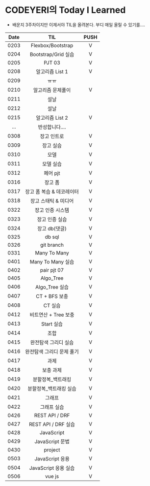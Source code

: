 # CODEYERI의 Today I Learned

- 배운지 3주차이지만 이제서야 TIL을 올려본다. 부디 매일 올릴 수 있기를....

| Date |            TIL            | PUSH |
| :--: | :-----------------------: | :--: |
| 0203 |     Flexbox/Bootstrap     |  V   |
| 0204 |    Bootstrap/Grid 실습    |  V   |
| 0205 |          PJT 03           |  V   |
| 0208 |      알고리즘 List 1      |  V   |
| 0209 |           ㅠㅠ            |      |
| 0210 |     알고리즘 문제풀이     |  V   |
| 0211 |           설날            |      |
| 0212 |           설날            |      |
| 0215 |      알고리즘 List 2      |  V   |
| ...  |      반성합니다....       |      |
| 0308 |        장고 인트로        |  V   |
| 0309 |         장고 실습         |  V   |
| 0310 |           모델            |  V   |
| 0311 |         모델 실습         |  V   |
| 0312 |         페어 pjt          |  V   |
| 0316 |          장고 폼          |  V   |
| 0317 | 장고 폼 복습 & 데코레이터 |  V   |
| 0318 |   장고 스태틱 & 미디어    |  V   |
| 0322 |     장고 인증 시스템      |  V   |
| 0323 |      장고 인증 실습       |  V   |
| 0324 |       장고 db(댓글)       |  V   |
| 0325 |          db sql           |  V   |
| 0326 |        git branch         |  V   |
| 0331 |       Many To Many        |  V   |
| 0401 |     Many To Many 실습     |  V   |
| 0402 |        pair pjt 07        |  V   |
| 0405 |         Algo_Tree         |  V   |
| 0406 |      Algo_Tree 실습       |  V   |
| 0407 |       CT + BFS 보충       |  V   |
| 0408 |          CT 실습          |  V   |
| 0412 |   비트연산 + Tree 보충    |  V   |
| 0413 |        Start 실습         |  V   |
| 0414 |           조합            |  V   |
| 0415 |   완전탐색 그리디 실습    |  V   |
| 0416 | 완전탐색 그리디 문제 풀기 |  V   |
| 0417 |           과제            |  V   |
| 0418 |         보충 과제         |  V   |
| 0419 |     분할정복_백트래킹     |  V   |
| 0420 |  분할정복_백트래킹 실습   |  V   |
| 0421 |          그래프           |  V   |
| 0422 |        그래프 실습        |  V   |
| 0426 |      REST API / DRF       |  V   |
| 0427 |    REST API / DRF 실습    |  V   |
| 0428 |        JavaScript         |  V   |
| 0429 |      JavaScript 문법      |  V   |
| 0430 |          project          |  V   |
| 0503 |      JavaScript 응용      |  V   |
| 0504 |   JavaScript 응용 실습    |  V   |
| 0506 |          vue js           |  V   |